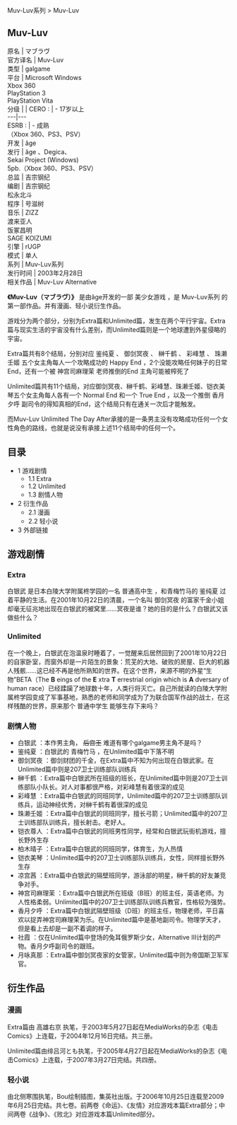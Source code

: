 Muv-Luv系列  > Muv-Luv

Muv-Luv  
---  
原名  |  マブラヴ   
官方译名  |  Muv-Luv   
类型  |  galgame   
平台  |  Microsoft Windows    
Xbox 360  
PlayStation 3  
PlayStation Vita  
分级  |  |  CERO  :  |  \- 17岁以上   
---|---  
ESRB  :  |  \- 成熟   
（Xbox 360、PS3、PSV）  
开发  |  âge   
发行  |  âge  、Degica、   
Sekai Project  (Windows)  
5pb.（Xbox 360、PS3、PSV）  
总监  |  吉宗钢纪   
编剧  |  吉宗钢纪   
松永北斗  
程序  |  号滋树   
音乐  |  ZIZZ   
渡来亚人  
饭冢昌明  
SAGE KOIZUMI  
引擎  |  rUGP   
模式  |  单人   
系列  |  Muv-Luv系列   
发行时间  |  2003年2月28日   
相关作品  |  Muv-Luv Alternative   
  
**《Muv-Luv（マブラヴ）》** 是由âge开发的一部  美少女游戏  ，是  Muv-Luv系列  的第一部作品。并有漫画、轻小说衍生作品。

游戏分为两个部分，分别为Extra篇和Unlimited篇，发生在两个平行宇宙。Extra篇与现实生活的宇宙没有什么差别，而Unlimited篇则是一个地球遭到外星侵略的宇宙。

Extra篇共有8个结局，分别对应  鉴纯夏  、  御剑冥夜  、  榊千鹤  、  彩峰慧  、  珠濑壬姬  五个女主角每人一个攻略成功的
Happy End  ，2个没能攻略任何妹子的日常End，还有一个被  神宫司麻理茉  老师推倒的End  主角可能被榨死了

Unlimited篇共有11个结局，对应御剑冥夜、榊千鹤、彩峰慧、珠濑壬姬、铠衣美琴五个女主角每人各有一个  Normal End  和一个  True
End  ，以及一个推倒  香月夕呼  副司令的得知真相的End，这个结局只有在通关一次后才能触发。

而Muv-Luv Unlimited The Day
After承接的是一条男主没有攻略成功任何一个女性角色的路线，也就是说没有承接上述11个结局中的任何一个。

##  目录

  * 1  游戏剧情 
    * 1.1  Extra 
    * 1.2  Unlimited 
    * 1.3  剧情人物 
  * 2  衍生作品 
    * 2.1  漫画 
    * 2.2  轻小说 
  * 3  外部链接 

##  游戏剧情

###  Extra

白银武  是日本白陵大学附属柊学园的一名  普通高中生  ，和青梅竹马的  鉴纯夏  过着平静的生活。在2001年10月22日的清晨，一个名叫  御剑冥夜
的富家千金小姐却毫无征兆地出现在白银武的被窝里……冥夜是谁？她的目的是什么？白银武又该做些什么？

###  Unlimited

在一个晚上，白银武在泡温泉时睡着了，一觉醒来后居然回到了2001年10月22日的自家卧室，而窗外却是一片陌生的景象：荒芜的大地、破败的房屋、巨大的机器人残骸……这已经不再是他所熟知的世界。在这个世界，来源不明的外星“生物”BETA（The
**B** eings of the **E** xtra **T** errestrial origin which is **A** dversary
of human
race）已经蹂躏了地球数十年，人类行将灭亡。自己所就读的白陵大学附属柊学园变成了军事基地，熟悉的老师和同学成为了为联合国军作战的战士，在这样残酷的世界，原来那个
普通中学生  能够生存下来吗？

###  剧情人物

  * 白银武  ：本作男主角， ~~后宫王~~ 难道有哪个galgame男主角不是吗？ 
  * 鉴纯夏  ：白银武的  青梅竹马  ，在Unlimited篇中下落不明 
  * 御剑冥夜  ：御剑财团的千金，在Extra篇中不知为何出现在白银武家。在Unlimited篇中则是207卫士训练部队训练兵 
  * 榊千鹤  ：Extra篇中白银武所在班级的班长，在Unlimited篇中则是207卫士训练部队小队长。对人对事都很严格，对彩峰慧有着很深的成见 
  * 彩峰慧  ：Extra篇中白银武的同班同学，Unlimited篇中的207卫士训练部队训练兵，运动神经优秀，对榊千鹤有着很深的成见 
  * 珠濑壬姬  ：Extra篇中白银武的同班同学，擅长弓箭；Unlimited篇中的207卫士训练部队训练兵，擅长射击。老好人。 
  * 铠衣尊人  ：Extra篇中白银武的同班男性同学，经常和白银武玩街机游戏，擅长野外生存 
  * 柏木晴子  ：Extra篇中白银武的同班同学，体育生，为人热情 
  * 铠衣美琴  ：Unlimited篇中的207卫士训练部队训练兵，女性，同样擅长野外生存 
  * 凉宫茜  ：Extra篇中白银武的隔壁班同学，游泳部的明星，榊千鹤的好友兼竞争对手。 
  * 神宫司麻理茉  ：Extra篇中白银武所在班级（B班）的班主任，英语老师。为人性格柔弱。Unlimited篇中的207卫士训练部队训练兵教官，性格较为强势。 
  * 香月夕呼  ：Extra篇中白银武隔壁班级（D班）的班主任，物理老师，平日喜欢以捉弄神宫司麻理茉为乐。在Unlimited篇中是基地副司令。物理学天才，但是看上去却是一副不着调的样子。 
  * 社霞  ：仅在Unlimited篇中登场的兔耳俄罗斯少女，Alternative III计划的产物。香月夕呼副司令的跟班。 
  * 月咏真那  ：Extra篇中御剑冥夜家的女管家，Unlimited篇中则为帝国斯卫军军官。 

##  衍生作品

###  漫画

Extra篇由  高雄右京  执笔，于2003年5月27日起在MediaWorks的杂志《电击Comics》上连载，于2004年12月16日完结。共三册。

Unlimited篇由绯吕河とも执笔，于2005年4月27日起在MediaWorks的杂志《电击Comics》上连载，于2007年3月27日完结。共四册。

###  轻小说

由北侧寒围执笔，Bou绘制插图，集英社出版。于2006年10月25日连载至2009年6月25日完结。共七卷。前两卷《命运》、《友情》对应游戏本篇Extra部分；中间两卷《战争》、《败北》对应游戏本篇Unlimited部分。
